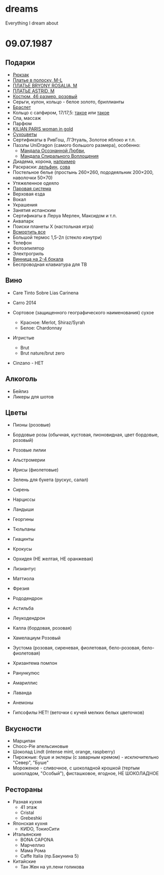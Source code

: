 # dreams
Everything I dream about

# 09.07.1987

## Подарки
* [Рюкзак](https://smartrichbitch.ru/collection/badass/product/ryukzak-s-zaklepkami-molochnyy-2-2)
* [Платье в полоску, M-L](https://www.asos.com/na-kd/na-kd-fine-knit-high-neck-maxi-dress-in-black-and-white-stripe/prd/206184712?ctaref=we+recommend+carousel_15&featureref1=we+recommend+pers)
* [ПЛАТЬЕ BRYONY ROSALIA, M](https://ru.revolve.com/allsaints-bryony-rosalia-dress-in-sunrise-blue/dp/ALLR-WD141/?d=Womens&vn=true&page=1&lc=16&itrownum=4&itcurrpage=1&itview=05)
* [ПЛАТЬЕ ASTRID, M](https://ru.revolve.com/r/DisplayProduct.jsp?aliasURL=elliatt-astrid-dress-in-multi/dp/ELLI-WD344&d=Womens&sectionURL=undefined&srcType=dp_recs_expanded&product=ELLI-WD344&_idB_=MkE5cDd1T1RlanJKamUyUzJVRmhiR0Q3WTlXZUFy)
* [Костюм, 46 размер, розовый](https://ozon.ru/t/nLjD0GV)
* Серьги, кулон, кольцо - белое золото, бриллианты
* [Браслет](https://epldiamond.ru/product/braslet-iz-belogo-zolota-585-s-brilliantami-e0901br07153200/?4380791)
* Кольцо с сапфиром, 17/17,5: [такое](https://www.alltime.ru/jewellary/platina-kostroma/01-0219-00-105-1120-30/609302/) или [такое](https://market.yandex.ru/product--platina-jewelry-zolotoe-koltso-s-brilliantami-i-sapfirom-01-0254-00-105-1120-30/1811568209?sku=101921171179&offerid=GPNCBudF_K0Ai8ncZbyopQ&hid=91274&nid=18057672)
* Спа, массаж
* Парфюм
* [KILIAN PARIS woman in gold](https://goldapple.ru/26723600025-woman-in-gold)
* [Сухоцветы](https://amsterdamflowers.ru/category-flowers/dried-flowers/) 
* Сертификаты в РивГош, Л'Этуаль, Золотое яблоко и т.п.
* Паззлы UniDragon (самого большого размера), особенно:
    * [Мандала Осознанной Любви](https://unidragon.ru/mandala-osoznannoj-lyubvi), 
    * [Мандала Спирального Воплощения](https://unidragon.ru/mandala-spiralnogo-voploscheniya)
* Диадема, корона, [например](https://www.alltime.ru/jewellary/sokolov/94250022_s/475731/)
* Раскраски: [дельфин](https://деревянныепазлы.рф/derevyannaya-raskraska-molodoi-delfin), [сова](https://деревянныепазлы.рф/derevyannaya-raskraska-nochnaya-sova)
* Постельное белье (простынь 260×260, пододеяльник 200×200, наволочки 50×70)
* Утяжеленное одеяло
* [Паровая система](https://shop.tefal.ru/product/utjugi-i-parogeneratory/parovaja-sistema/parovaja-ustanovka-tefal-care-you-yt3040e1?yclid=5905231209472256413&utm_source=Yandex&utm_medium=cpc&utm_campaign=1OqdTX_RU_TEF_NSP_.NSF_.NSSFP_PU_DISP_STATIC_76409277&utm_content=RSYA_Targeting_LALVisitors_SmartBanners_5127815__All_All_All_N%2FA_N%2FA_AllRussia_LC_AlwaysOn_Steamsystem_COOPFIM_N%2FA&utm_term=12433021560)
* Верховая езда
* Вокал
* Украшения
* Занятия испанским
* Сертификаты в Леруа Мерлен, Максидом и т.п.
* Аквапарк
* Поиски планеты Х (настольная игра)
* [Всмортить все](https://hobbygames.ru/rik-i-morti-vsmortit-vsjo) 
* Большой термос 1,5-2л (стекло изнутри)
* Телефон
* Фотоэпилятор
* Электрогриль
* [Винница на 2-4 бокала](https://www.instagram.com/creed.wood/)
* Беспроводная клавиатура для ТВ

## Вино

* Care Tinto Sobre Lias Carinena
* Carro 2014
* Сортовое (защищенного географического наименования) сухое
  * Красное: Merlot, Shiraz/Syrah
  * Белое: Chardonnay

* Игристые
  * Brut
  * Brut nature/brut zero

* Cinzano - НЕТ

## Алкоголь

* Бейлиз
* Ликеры для шотов

## Цветы

* Пионы (розовые)
* Бордовые розы (обычная, кустовая, пионовидная, цвет бордовые, розовый)
* Розовые лилии
* Альстромерии
* Ирисы (фиолетовые)
* Зелень для букета (рускус, салал)
* Сирень
* Нарциссы
* Ландыши
* Георгины
* Тюльпаны
* Гиацинты
* Крокусы
* Орхидея (НЕ желтая, НЕ оранжевая)
* Лизиантус
* Маттиола
* Фрезия
* Рододендрон
* Астильба
* Леукодендрон
* Калла (бордовая, розовая)
* Хамелациум Розовый
* Эустома (розовая, сиреневая, фиолетовая, бело-розовая, бело-фиолетовая)
* Хризантема помпон
* Ранункулюс
* Амариллис
* Лаванда
* Анемоны

* Гипсофилы НЕТ! (веточки с кучей мелких белых цветочков)


## Вкусности

* Марципан
* Choсo-Pie апельсиновые
* Шоколад Lindt (intense mint, orange, raspberry)
* Пирожные: буше и эклеры (с заварным кремом) - исключительно "Север", "Буше"
* Мороженое - сливочное, с шоколадной крошкой (тертым шоколадом, "Особый"), фисташковое, ягодное, НЕ ШОКОЛАДНОЕ

## Рестораны

* Разная кухня
  * 41 этаж
  * Cristal
  * Grebeshki
* Японская кухня
  * КИDO, ТокиоСити
* Итальянские
  * BONA CAPONA
  * Марчеллиз
  * Мама Рома
  * Caffe Italia (пр.Бакунина 5)
* Китайские
  * Тан Жен на ул.лени голикова
